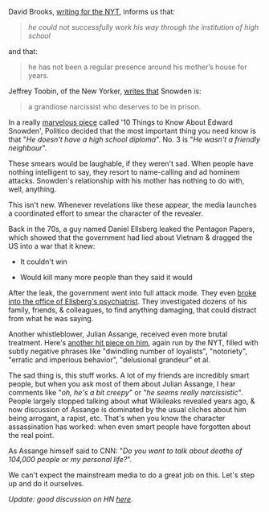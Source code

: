 David Brooks, [writing for the NYT](http://www.nytimes.com/2013/06/11/opinion/brooks-the-solitary-leaker.html?ref=davidbrooks), informs us that: 

><i>he could not successfully 
work his way through the institution of high school</i> 

and that: 

>he has not 
been a regular presence around his mother’s house for years.

Jeffrey 
Toobin, of the New Yorker, [writes that](http://www.newyorker.com/online/blogs/comment/2013/06/edward-snowden-nsa-leaker-is-no-hero.html) Snowden is: 

>a grandiose 
narcissist who deserves to be in prison.

In a really [marvelous piece](http://www.politico.com/story/2013/06/10-things-to-know-about-edward-snowden-92491.html?hp=r2) called '10 Things to Know About Edward Snowden', Politico decided that the most important thing you need know is that "<i>He doesn't have a high school diploma</i>". No. 3 is "<i>He wasn't a friendly neighbour</i>".

These smears would be laughable, if they weren't sad. When people have nothing intelligent to say, they resort to name-calling and ad 
hominem attacks. Snowden's relationship with his mother has nothing to do with, well, anything.

This isn't new. Whenever revelations like these appear, the media launches a coordinated effort to smear the character of the revealer. 
 
Back in the 70s, a guy named Daniel Ellsberg leaked the Pentagon Papers, which 
showed that the government had lied about Vietnam & dragged the US into a war 
that it knew:

- It couldn't win

- Would kill many more people than 
they said it would

After the leak, the government went into full attack mode. They even [broke into the office of Ellsberg's psychiatrist](http://www.historycommons.org/timeline.jsp?nixon_and_watergate_tmln_pentagon_papers=nixon_and_watergate_tmln_ellsberg_break_in&timeline=nixon_and_watergate_tmln). They investigated dozens of his family, friends, & colleagues, to find anything damaging, that could distract from what he was saying. 

Another whistleblower, Julian Assange, received even more brutal treatment. Here's [another hit piece on him](http://www.nytimes.com/2010/10/24/world/24assange.html?hp), again run by the NYT, filled with subtly negative phrases like "dwindling number of loyalists", "notoriety", "erratic and imperious behavior", "delusional grandeur" et al.

The sad thing is, this stuff works. A lot of my friends are incredibly smart people, but when you ask most of them about Julian Assange, I hear comments like "<i>oh, he's a bit creepy</i>" or "<i>he seems really narcissistic</i>". People largely stopped talking about what Wikileaks revealed years ago, & now discussion of Assange is dominated by the usual cliches about him being arrogant, a rapist, etc. That's when you know the character assassination has worked: when even smart people have forgotten about the real point.

As Assange himself said to CNN: "<i>Do you want to talk about deaths of 104,000 people or my personal life?</i>". 

We can't expect the mainstream media to do a great job on this. Let's step up and do it ourselves.

<i>Update: good discussion on HN [here](http://news.ycombinator.com/item?id=5862195).</i>